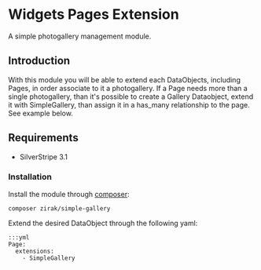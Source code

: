 # Widgets Pages Extension

A simple photogallery management module.

## Introduction

With this module you will be able to extend each DataObjects, including Pages, in order associate to it a photogallery. If a Page needs more
than a single photogallery, than it's possible to create a Gallery Dataobject, extend it with SimpleGallery, than assign it in a has_many relationship
to the page. See example below.

## Requirements

 * SilverStripe 3.1

### Installation

Install the module through [composer](http://getcomposer.org):

	composer zirak/simple-gallery

Extend the desired DataObject through the following yaml:

	:::yml
	Page:
	  extensions:
	    - SimpleGallery

